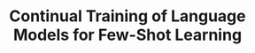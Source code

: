 ---
layout: default
title: 'Continual Training of Language Models for Few-Shot Learning'
authors: Zixuan Ke, Haowei Lin, <strong>Yijia Shao</strong>, Hu Xu, Lei Shu, Bing Liu
publication: To appear in EMNLP 2022.
year: 2022.05
pdf: 'https://arxiv.org/abs/2210.05549'
code: 'https://github.com/UIC-Liu-Lab/CPT'
official_link: ''
---